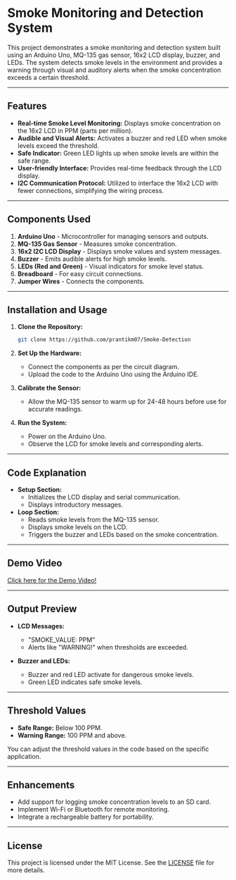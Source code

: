 # Smoke Monitoring and Detection System

This project demonstrates a smoke monitoring and detection system built using an Arduino Uno, MQ-135 gas sensor, 16x2 LCD display, buzzer, and LEDs. The system detects smoke levels in the environment and provides a warning through visual and auditory alerts when the smoke concentration exceeds a certain threshold.

---

## Features

- **Real-time Smoke Level Monitoring:** Displays smoke concentration on the 16x2 LCD in PPM (parts per million).
- **Audible and Visual Alerts:** Activates a buzzer and red LED when smoke levels exceed the threshold.
- **Safe Indicator:** Green LED lights up when smoke levels are within the safe range.
- **User-friendly Interface:** Provides real-time feedback through the LCD display.
- **I2C Communication Protocol:** Utilized to interface the 16x2 LCD with fewer connections, simplifying the wiring process.

---

## Components Used

1. **Arduino Uno** - Microcontroller for managing sensors and outputs.
2. **MQ-135 Gas Sensor** - Measures smoke concentration.
3. **16x2 I2C LCD Display** - Displays smoke values and system messages.
4. **Buzzer** - Emits audible alerts for high smoke levels.
5. **LEDs (Red and Green)** - Visual indicators for smoke level status.
6. **Breadboard** - For easy circuit connections.
7. **Jumper Wires** - Connects the components.

---

## Installation and Usage

1. **Clone the Repository:**
    ```bash
    git clone https://github.com/prantikm07/Smoke-Detection
    ```

2. **Set Up the Hardware:**
    - Connect the components as per the circuit diagram.
    - Upload the code to the Arduino Uno using the Arduino IDE.

3. **Calibrate the Sensor:**
    - Allow the MQ-135 sensor to warm up for 24-48 hours before use for accurate readings.

4. **Run the System:**
    - Power on the Arduino Uno.
    - Observe the LCD for smoke levels and corresponding alerts.

---

## Code Explanation

- **Setup Section:**
  - Initializes the LCD display and serial communication.
  - Displays introductory messages.
- **Loop Section:**
  - Reads smoke levels from the MQ-135 sensor.
  - Displays smoke levels on the LCD.
  - Triggers the buzzer and LEDs based on the smoke concentration.

---

## Demo Video

[Click here for the Demo Video!](https://github.com/prantikm07/Smoke-Detection/blob/main/Demo_Video.mp4)

---

## Output Preview

- **LCD Messages:**
  - "SMOKE_VALUE: <value> PPM"
  - Alerts like "WARNING!" when thresholds are exceeded.

- **Buzzer and LEDs:**
  - Buzzer and red LED activate for dangerous smoke levels.
  - Green LED indicates safe smoke levels.

---

## Threshold Values

- **Safe Range:** Below 100 PPM.
- **Warning Range:** 100 PPM and above.

You can adjust the threshold values in the code based on the specific application.

---

## Enhancements

- Add support for logging smoke concentration levels to an SD card.
- Implement Wi-Fi or Bluetooth for remote monitoring.
- Integrate a rechargeable battery for portability.

---

## License

This project is licensed under the MIT License. See the [LICENSE](LICENSE) file for more details.
